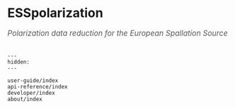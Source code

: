 # ESSpolarization

<span style="font-size:1.2em;font-style:italic;color:#5a5a5a">
  Polarization data reduction for the European Spallation Source
  </br></br>
</span>

```{toctree}
---
hidden:
---

user-guide/index
api-reference/index
developer/index
about/index
```
